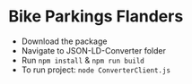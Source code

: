 # Bike Parkings Flanders

* Download the package
* Navigate to JSON-LD-Converter folder
* Run `npm install` & `npm run build`
* To run project: `node ConverterClient.js`
